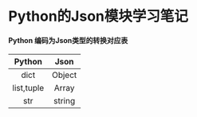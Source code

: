 # Python的Json模块学习笔记
#### Python 编码为Json类型的转换对应表
| Python | Json |
|:-------:|:-----:|
| dict | Object |
| list,tuple | Array |
| str | string |
